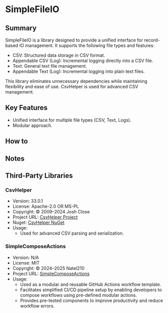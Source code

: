 # SimpleFileIO

## Summary

SimpleFileIO is a library designed to provide a unified interface for record-based IO management. It supports the following file types and features:

- CSV: Structured data storage in CSV format.
- Appendable CSV (Log): Incremental logging directly into a CSV file.
- Text: General text file management.
- Appendable Text (Log): Incremental logging into plain text files.

This library eliminates unnecessary dependencies while maintaining flexibility and ease of use. CsvHelper is used for advanced CSV management.

## Key Features

- Unified interface for multiple file types (CSV, Text, Logs).
- Modular approach.

## How to

## Notes

## Third-Party Libraries

### CsvHelper
- Version: 33.0.1
- License: Apache-2.0 OR MS-PL
- Copyright: © 2009–2024 Josh Close
- Project URL: [CsvHelper Project](https://joshclose.github.io/CsvHelper)
- Nuget: [CsvHelper NuGet](https://www.nuget.org/packages/CsvHelper)
- Usage:  
  - Used for advanced CSV parsing and serialization.
  
### SimpleComposeActions
- Version: N/A
- License: MIT  
- Copyright: © 2024–2025 Natel210
- Project URL: [SimpleComposeActions](https://github.com/Natel210/SimpleComposeActions)
- Usage:  
  - Used as a modular and reusable GitHub Actions workflow template.
  - Facilitates simplified CI/CD pipeline setup by enabling developers to compose workflows using pre-defined modular actions.
  - Provides pre-tested components to improve productivity and reduce workflow errors.